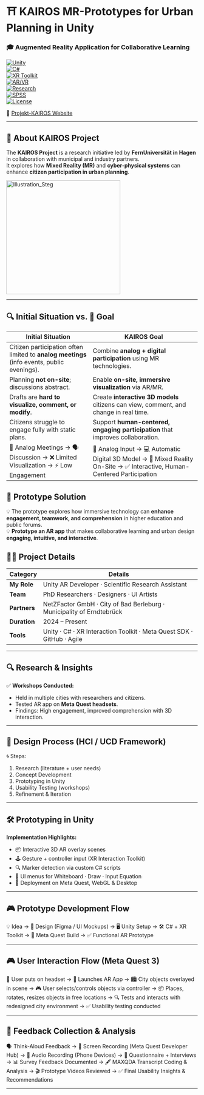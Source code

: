 # ⛩️ KAIROS MR-Prototypes for Urban Planning in Unity  
### 🎓 Augmented Reality Application for Collaborative Learning  

[![Unity](https://img.shields.io/badge/Engine-Unity-000?logo=unity&logoColor=white)](https://unity.com/)  
[![C#](https://img.shields.io/badge/Code-C%23-239120?logo=c-sharp&logoColor=white)](https://learn.microsoft.com/en-us/dotnet/csharp/)  
[![XR Toolkit](https://img.shields.io/badge/Framework-XR%20Interaction%20Toolkit-blue?logo=unity&logoColor=white)](https://docs.unity3d.com/Packages/com.unity.xr.interaction.toolkit@2.0/manual/index.html)  
[![AR/VR](https://img.shields.io/badge/Focus-AR%20%7C%20VR-ff69b4?logo=oculus&logoColor=white)](https://www.oculus.com/)  
[![Research](https://img.shields.io/badge/Domain-HCI%20%7C%20UX-orange)](https://en.wikipedia.org/wiki/Human–computer_interaction)  
[![SPSS](https://img.shields.io/badge/Analysis-SPSS-lightgrey?logo=ibm&logoColor=blue)](https://www.ibm.com/spss)  
[![License](https://img.shields.io/badge/License-MIT-green.svg)](LICENSE)  

🔗 [Projekt-KAIROS Website](https://www.projekt-kairos.de)  

---

## 📖 About KAIROS Project

The **KAIROS Project** is a research initiative led by **FernUniversität in Hagen** in collaboration with municipal and industry partners.  
It explores how **Mixed Reality (MR)** and **cyber-physical systems** can enhance **citizen participation in urban planning**.  

<img width="300" height="300" alt="Illustration_Steg" src="https://github.com/user-attachments/assets/fa8f253a-5f26-4698-8671-d27c6e09e3e9" />

---

## 🔍 Initial Situation vs. 🎯 Goal

| **Initial Situation** | **KAIROS Goal** |
|------------------------|-----------------|
| Citizen participation often limited to **analog meetings** (info events, public evenings). | Combine **analog + digital participation** using MR technologies. |
| Planning **not on-site**; discussions abstract. | Enable **on-site, immersive visualization** via AR/MR. |
| Drafts are **hard to visualize, comment, or modify**. | Create **interactive 3D models** citizens can view, comment, and change in real time. |
| Citizens struggle to engage fully with static plans. | Support **human-centered, engaging participation** that improves collaboration. |
| 📄 Analog Meetings → 🗣️ Discussion → ❌ Limited Visualization → ⚡ Low Engagement | 📄 Analog Input → 💻 Automatic Digital 3D Model → 🥽 Mixed Reality On-Site → ✅ Interactive, Human-Centered Participation   |

## 📖 **Prototype Solution**
💡 The prototype explores how immersive technology can **enhance engagement, teamwork, and comprehension** in higher education and public forums.  
💡 **Prototype an AR app** that makes collaborative learning and urban design **engaging, intuitive, and interactive**.  

## 👩‍💻 Project Details

| **Category** | **Details** |
|--------------|-------------|
| **My Role**  | Unity AR Developer · Scientific Research Assistant |
| **Team**     | PhD Researchers · Designers · UI Artists |
| **Partners** | NetZFactor GmbH · City of Bad Berleburg · Municipality of Erndtebrück |
| **Duration** | 2024 – Present |
| **Tools**    | Unity · C# · XR Interaction Toolkit · Meta Quest SDK · GitHub · Agile |

---

## 🔍 Research & Insights  
✅ **Workshops Conducted:**  
- Held in multiple cities with researchers and citizens.  
- Tested AR app on **Meta Quest headsets**.  
- Findings: High engagement, improved comprehension with 3D interaction.  

---

## 🎨 Design Process (HCI / UCD Framework)  
🌀 Steps:  
1. Research (literature + user needs)  
2. Concept Development  
3. Prototyping in Unity  
4. Usability Testing (workshops)  
5. Refinement & Iteration  

---

## 🛠 Prototyping in Unity  
**Implementation Highlights:**  
- 📦 Interactive 3D AR overlay scenes  
- 🕹 Gesture + controller input (XR Interaction Toolkit)  
- 🔍 Marker detection via custom C# scripts  
- 📝 UI menus for Whiteboard · Draw · Input Equation  
- 🚀 Deployment on Meta Quest, WebGL & Desktop  

---

## 🎮 Prototype Development Flow 

💡 Idea → 🎨 Design (Figma / UI Mockups) → 🖥️ Unity Setup → 🛠️ C# + XR Toolkit  → 🥽 Meta Quest Build  → ✅ Functional AR Prototype 

---

## 🎮 User Interaction Flow (Meta Quest 3)  

👤 User puts on headset → 🚀 Launches AR App → 🏙️ City objects overlayed in scene → 🎮 User selects/controls objects via controller → 📦 Places, rotates, resizes objects in free locations →  🔍 Tests and interacts with redesigned city environment →  ✅ Usability testing conducted  

---

## 📝 Feedback Collection & Analysis  

🗣️ Think-Aloud Feedback → 🎥 Screen Recording (Meta Quest Developer Hub) → 🎤 Audio Recording (Phone Devices) → 📑 Questionnaire + Interviews → 📊 Survey Feedback Documented → 🖋️ MAXQDA Transcript Coding & Analysis → 🎬 Prototype Videos Reviewed → ✅ Final Usability Insights & Recommendations  

---


